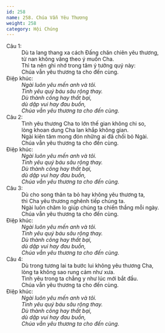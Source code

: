 ```yaml
---
id: 258
name: 258. Chúa Vẫn Yêu Thương
weight: 258
category: Hội Chúng
---
```

<dl><dt>Câu 1:</dt><dd data-verse="1">Dù ta lang thang xa cách Đấng chăn chiên yêu thương, <br/>từ nan không vâng theo ý muốn Cha. <br/>Thì ta nên ghi nhớ trong tâm ý tưởng quý này: <br/>Chúa vẫn yêu thương ta cho đến cùng. </dd><dt>Điệp khúc:</dt><dd data-chorus="1"><em>Ngài luôn yêu mến anh và tôi. <br/>Tình yêu quý báu sâu rộng thay. <br/>Dù thành công hay thất bại, <br/>dù dặp vui hay đau buồn, <br/>Chúa vẫn yêu thương ta cho đến cùng. </em></dd><dt>Câu 2:</dt><dd data-verse="2">Tình yêu thương Cha to lớn thế gian không chi so, <br/>lòng khoan dung Cha lan khắp không gian. <br/>Ngài kiên tâm mong đón những ai đã chối bỏ Ngài. <br/>Chúa vẫn yêu thương ta cho đến cùng. </dd><dt>Điệp khúc:</dt><dd data-chorus="1"><em>Ngài luôn yêu mến anh và tôi. <br/>Tình yêu quý báu sâu rộng thay. <br/>Dù thành công hay thất bại, <br/>dù dặp vui hay đau buồn, <br/>Chúa vẫn yêu thương ta cho đến cùng. </em></dd><dt>Câu 3:</dt><dd data-verse="3">Dù cho song thân ta bỏ hay không yêu thương ta, <br/>thì Cha yêu thương nghênh tiếp chúng ta. <br/>Ngài luôn chăm lo giúp chúng ta chiến thắng mỗi ngày. <br/>Chúa vẫn yêu thương ta cho đến cùng. </dd><dt>Điệp khúc:</dt><dd data-chorus="1"><em>Ngài luôn yêu mến anh và tôi. <br/>Tình yêu quý báu sâu rộng thay. <br/>Dù thành công hay thất bại, <br/>dù dặp vui hay đau buồn, <br/>Chúa vẫn yêu thương ta cho đến cùng. </em></dd><dt>Câu 4:</dt><dd data-verse="4">Dù trong tương lai ta bước lui không yêu thương Cha, <br/>lòng ta không sao rung cảm như xưa. <br/>Tình yêu trong ta chẳng y như lúc mới bắt đầu. <br/>Chúa vẫn yêu thương ta cho đến cùng. </dd><dt>Điệp khúc:</dt><dd data-chorus="1"><em>Ngài luôn yêu mến anh và tôi. <br/>Tình yêu quý báu sâu rộng thay. <br/>Dù thành công hay thất bại, <br/>dù dặp vui hay đau buồn, <br/>Chúa vẫn yêu thương ta cho đến cùng. </em></dd></dl>
